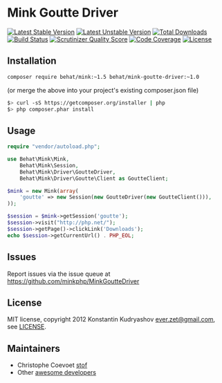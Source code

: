# Mink Goutte Driver

[![Latest Stable Version](https://poser.pugx.org/behat/mink-goutte-driver/v/stable.svg)](https://packagist.org/packages/behat/mink-goutte-driver)
[![Latest Unstable Version](https://poser.pugx.org/behat/mink-goutte-driver/v/unstable.svg)](https://packagist.org/packages/behat/mink-goutte-driver)
[![Total Downloads](https://poser.pugx.org/behat/mink-goutte-driver/downloads.svg)](https://packagist.org/packages/behat/mink-goutte-driver)
[![Build Status](https://travis-ci.org/minkphp/MinkGoutteDriver.svg?branch=master)](https://travis-ci.org/minkphp/MinkGoutteDriver)
[![Scrutinizer Quality Score](https://scrutinizer-ci.com/g/minkphp/MinkGoutteDriver/badges/quality-score.png?b=master)](https://scrutinizer-ci.com/g/minkphp/MinkGoutteDriver/)
[![Code Coverage](https://scrutinizer-ci.com/g/minkphp/MinkGoutteDriver/badges/coverage.png?b=master)](https://scrutinizer-ci.com/g/minkphp/MinkGoutteDriver/)
[![License](https://poser.pugx.org/behat/mink-goutte-driver/license.svg)](https://packagist.org/packages/behat/mink-goutte-driver)

## Installation

```bash
composer require behat/mink:~1.5 behat/mink-goutte-driver:~1.0
```

(or merge the above into your project's existing composer.json file)

``` bash
$> curl -sS https://getcomposer.org/installer | php
$> php composer.phar install
```

## Usage

```php
require "vendor/autoload.php";

use Behat\Mink\Mink,
    Behat\Mink\Session,
    Behat\Mink\Driver\GoutteDriver,
    Behat\Mink\Driver\Goutte\Client as GoutteClient;

$mink = new Mink(array(
    'goutte' => new Session(new GoutteDriver(new GoutteClient())),
));

$session = $mink->getSession('goutte');
$session->visit("http://php.net/");
$session->getPage()->clickLink('Downloads');
echo $session->getCurrentUrl() . PHP_EOL;
```

## Issues

Report issues via the issue queue at https://github.com/minkphp/MinkGoutteDriver

## License

MIT license, copyright 2012 Konstantin Kudryashov <ever.zet@gmail.com>, see [LICENSE](LICENSE).

## Maintainers

* Christophe Coevoet [stof](https://github.com/stof)
* Other [awesome developers](https://github.com/minkphp/MinkGoutteDriver/graphs/contributors)
